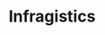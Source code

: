 ---
codehost: https://github.com/https://github.com/Infragistics
facebook: https://facebook.com/infragistics
linkedin: http://linkedin.com/company/infragistics
logohandle: infragistics
sort: infragistics
title: Infragistics
twitter: https://x.com/infragistics
website: https://www.infragistics.com/
youtube: https://youtube.com/user/Infragistics
---